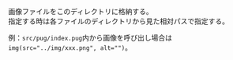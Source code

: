 画像ファイルをこのディレクトリに格納する。  
指定する時は各ファイルのディレクトリから見た相対パスで指定する。

例：`src/pug/index.pug`内から画像を呼び出し場合は`img(src="../img/xxx.png", alt="")`。